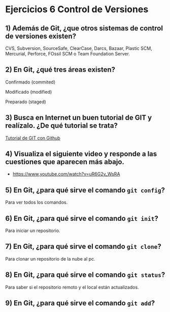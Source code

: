 # Ejercicios 6 Control de Versiones



## 1) Además de Git, ¿que otros sistemas de control de versiones existen?

CVS, Subversion, SourceSafe, ClearCase, Darcs, Bazaar, Plastic SCM, Mercurial, Perforce, FOssil SCM o Team Foundation Server.

## 2) En Git, ¿qué tres áreas existen?

Confirmado (commited)

Modificado (modified)

Preparado (staged)

## 3) Busca en Internet un buen tutorial de GIT y realízalo. ¿De qué tutorial se trata?

[Tutorial de GIT con Github](https://programarfacil.com/blog/arduino-blog/git-y-github/)



## 4) Visualiza el siguiente video y responde a las cuestiones que aparecen más abajo.

- https://www.youtube.com/watch?v=uR6G2v_WsRA



## 5) En Git, ¿para qué sirve el comando `git config`?

Para ver todos los comandos. 

## 6) En Git, ¿para qué sirve el comando `git init`?

Para iniciar un repositorio.

## 7) En Git, ¿para qué sirve el comando `git clone`?

Para clonar un repositorio de la nube al pc.

## 8) En Git, ¿para qué sirve el comando `git status`?

Para saber si el repositorio remoto y el local están actualizados.

## 9) En Git, ¿para qué sirve el comando `git add`?
